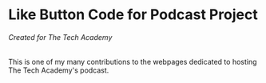 # Like Button Code for Podcast Project
###### Created for The Tech Academy

This is one of my many contributions to the webpages dedicated to hosting The Tech Academy's podcast.
